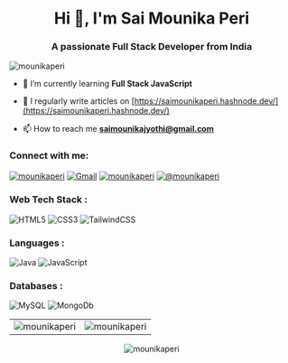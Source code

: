 <h1 align="center">Hi 👋, I'm Sai Mounika Peri</h1>
<h3 align="center">A passionate Full Stack Developer from India</h3>

<p align="left"> <img src="https://komarev.com/ghpvc/?username=mounikaperi&label=Profile%20views&color=0e75b6&style=flat" alt="mounikaperi" /> </p>

- 🌱 I’m currently learning **Full Stack JavaScript**

- 📝 I regularly write articles on [https://saimounikaperi.hashnode.dev/](https://saimounikaperi.hashnode.dev/)

- 📫 How to reach me **saimounikajyothi@gmail.com**

<h3 align="left">Connect with me:</h3>
<div align="left">
<a href="https://linkedin.com/in/saimounikaperi" target="blank"><img align="center" src="https://img.shields.io/badge/linkedin%20-%230077B5.svg?&style=for-the-badge&logo=linkedin&logoColor=white" alt="mounikaperi"/></a>
<a href="mailto:saimounikajyothi@gmail.com"><img align="center" alt="Gmail" src="https://img.shields.io/badge/Gmail-D14836?style=for-the-badge&logo=gmail&logoColor=white"/></a>
<a href="https://instagram.com/mounikaperi" target="blank"><img align="center" src="https://img.shields.io/badge/Instagram-E4405F?style=for-the-badge&logo=instagram&logoColor=white" alt="mounikaperi" /></a>
<a href="https://hashnode.com/@mounikaperi" target="blank"><img align="center" src="https://img.shields.io/badge/Hashnode-2962FF?style=for-the-badge&logo=hashnode&logoColor=white" alt="@mounikaperi" /></a>
</div>

<h3 align="left">Web Tech Stack :</h3>
<div align="left">
<img alt="HTML5" src="https://img.shields.io/badge/html5-%23E34F26.svg?style=for-the-badge&logo=html5&logoColor=white"/>
<img alt="CSS3" src="https://img.shields.io/badge/css3-%231572B6.svg?style=for-the-badge&logo=css3&logoColor=white"/> 
<img alt="TailwindCSS" src="https://img.shields.io/badge/Tailwind_CSS-38B2AC?style=for-the-badge&logo=tailwind-css&logoColor=white"/>
</div>

<h3 align="left">Languages :</h3>
<div align="left">
  <img alt="Java" src="https://img.shields.io/badge/java-%23ED8B00.svg?style=for-the-badge&logo=java&logoColor=white"/>
  <img alt="JavaScript" src="https://img.shields.io/badge/javascript-%23323330.svg?style=for-the-badge&logo=javascript&logoColor=%23F7DF1E"/> 
</div>

<h3 align="left">Databases :</h3>
<div align="left">
  <img alt="MySQL" src="https://img.shields.io/badge/mysql-%2300f.svg?style=for-the-badge&logo=mysql&logoColor=white"/>
  <img alt="MongoDb" src ="https://img.shields.io/badge/MongoDB-%234ea94b.svg?&style=for-the-badge&logo=mongodb&logoColor=white"/>
</div>

<table>
  <tr>
    <td><img src="https://github-readme-stats.vercel.app/api?username=mounikaperi&show_icons=true&theme=dark&locale=en" alt="mounikaperi" /></td>
    <td><img src="https://github-readme-stats.vercel.app/api/top-langs?username=mounikaperi&show_icons=true&theme=dark&locale=en&layout=compact" alt="mounikaperi" /></td>
  </tr>
</table>

<div align="center">
<p><img align="center" src="https://github-readme-streak-stats.herokuapp.com/?user=mounikaperi&theme=dark" alt="mounikaperi" /></p>
</div>

